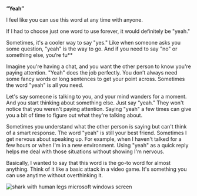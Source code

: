 **“Yeah”**

I feel like you can use this word at any time with anyone.

If I had to choose just one word to use forever, it would definitely be "yeah."

Sometimes, it's a cooler way to say "yes." Like when someone asks you some question, "yeah" is the way to go. And if you need to say "no" or something else, you’re fu**

Imagine you're having a chat, and you want the other person to know you're paying attention. "Yeah" does the job perfectly. You don’t always need some fancy words or long sentences to get your point across. Sometimes the word "yeah" is all you need.

Let's say someone is talking to you, and your mind wanders for a moment. And you start thinking about something else. Just say “yeah.” They won't notice that you weren't paying attention. Saying "yeah" a few times can give you a bit of time to figure out what they're talking about.

Sometimes you understand what the other person is saying but can't think of a smart response. The word "yeah" is still your best friend. Sometimes I get nervous about speaking up. For example, when I haven't talked for a few hours or when I'm in a new environment. Using "yeah" as a quick reply helps me deal with those situations without showing I'm nervous.

Basically, I wanted to say that this word is the go-to word for almost anything. Think of it like a basic attack in a video game. It's something you can use anytime without overthinking it.

![shark with human legs microsoft windows screen](https://github.com/davidjansta/yeah/assets/149413621/7eeb8a91-698f-4c3d-8aa7-c15bd5f152fe)

